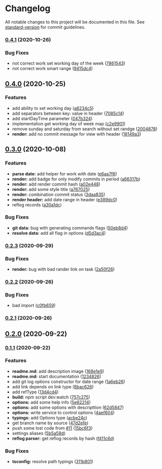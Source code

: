 # Changelog

All notable changes to this project will be documented in this file. See [standard-version](https://github.com/conventional-changelog/standard-version) for commit guidelines.

### [0.4.1](https://github.com/MoonW1nd/codestory/compare/v0.4.0...v0.4.1) (2020-10-26)


### Bug Fixes

* not correct work set working day of the week ([7861543](https://github.com/MoonW1nd/codestory/commit/78615437564508462252855e58819738dbaf43ef))
* not correct work smart range ([9415dc4](https://github.com/MoonW1nd/codestory/commit/9415dc4cc15ec0343063e4dde79136d80c478e18))

## [0.4.0](https://github.com/MoonW1nd/codestory/compare/v0.3.0...v0.4.0) (2020-10-25)


### Features

* add ability to set working day ([a8234c5](https://github.com/MoonW1nd/codestory/commit/a8234c509aefa2819ebe7b67576c823656863160))
* add separators between key: value in header ([7085c14](https://github.com/MoonW1nd/codestory/commit/7085c1490d1b636c6c079779b556ebc774e36057))
* add startDayTime parameter ([047b324](https://github.com/MoonW1nd/codestory/commit/047b324ab55533c1f40990ab295c337d9911c4aa))
* implementation get working day of week map ([c2e9901](https://github.com/MoonW1nd/codestory/commit/c2e9901569966b1127b4cdc8c30599fe3e475730))
* remove sunday and saturday from search without set randge ([2004878](https://github.com/MoonW1nd/codestory/commit/200487892e1091698deab712cf93b4510a8d039d))
* **render:** add no commit message for view with header ([18149a3](https://github.com/MoonW1nd/codestory/commit/18149a3de223beb7d451874b6d965973d9d071e3))

## [0.3.0](https://github.com/MoonW1nd/codestory/compare/v0.2.3...v0.3.0) (2020-10-08)


### Features

* **parse date:** add helper for work with date ([e6aa7f6](https://github.com/MoonW1nd/codestory/commit/e6aa7f6e835d20e84a5fc76cc4b3a35c9d281437))
* **render:** add badge for only modify commits in period ([a66317b](https://github.com/MoonW1nd/codestory/commit/a66317b709ee69e52145f2c8a58676100737e67a))
* **render:** add render commit hash ([a02e448](https://github.com/MoonW1nd/codestory/commit/a02e448bc2ab7948853040fd3fcce6c175cb6ff2))
* **render:** add some style title ([a767025](https://github.com/MoonW1nd/codestory/commit/a767025413fb71e34380f07615959f0299c68bc9))
* **render:** combination commit status ([3daa835](https://github.com/MoonW1nd/codestory/commit/3daa83588ceb9f85dc2fd8e17bfe2c4d11fbdc0d))
* **render header:** add date range in header ([e389dc0](https://github.com/MoonW1nd/codestory/commit/e389dc0f4200ea5ad283bed31c39faf234947a62))
* reflog records ([a30a1dc](https://github.com/MoonW1nd/codestory/commit/a30a1dc4efb17e02edd32b6f85983520b9818ae7))


### Bug Fixes

* **git data:** bug with generating commands flags ([50eb8d4](https://github.com/MoonW1nd/codestory/commit/50eb8d4e6d685198ade46b51882545472a404e32))
* **resolve data:** add all flag in options ([d5d3ac4](https://github.com/MoonW1nd/codestory/commit/d5d3ac45a852edc51d682e6560052e47f43ef04b))

### [0.2.3](https://github.com/MoonW1nd/codestory/compare/v0.2.2...v0.2.3) (2020-09-29)


### Bug Fixes

* **render:** bug with bad rander link on task ([2a50f26](https://github.com/MoonW1nd/codestory/commit/2a50f262247aaf0bda78122cb05f6f0c3dc8dbef))

### [0.2.2](https://github.com/MoonW1nd/codestory/compare/v0.2.1...v0.2.2) (2020-09-26)


### Bug Fixes

* bad import ([c0fb659](https://github.com/MoonW1nd/codestory/commit/c0fb659a1227a0500cf8147526b7d21a54bcdeb4))

### [0.2.1](https://github.com/MoonW1nd/codestory/compare/v0.2.0...v0.2.1) (2020-09-26)

## [0.2.0](https://github.com/MoonW1nd/codestory/compare/v0.1.1...v0.2.0) (2020-09-22)

### [0.1.1](https://github.com/MoonW1nd/codestory/compare/v0.1.0...v0.1.1) (2020-09-22)


### Features

* **readme.md:** add description image ([168e1e9](https://github.com/MoonW1nd/codestory/commit/168e1e9473f765dd3a8734ba7dca964188425aca))
* **readme.md:** start documentation ([1234826](https://github.com/MoonW1nd/codestory/commit/1234826f0f7488276fbd747f9ba688d93a5721ad))
* add git log options constructor for date range ([1a6eb26](https://github.com/MoonW1nd/codestory/commit/1a6eb263992f4b9fcf0b62bf28e2daf93ff712ca))
* add link depends on link type ([8bac626](https://github.com/MoonW1nd/codestory/commit/8bac6268b80be8a6d78969406c9d33b36fd58c39))
* add refType ([13d4cd4](https://github.com/MoonW1nd/codestory/commit/13d4cd4a09316163f318f05014912ce204521fb5))
* **build:** npm script dev:watch ([757c275](https://github.com/MoonW1nd/codestory/commit/757c2755cb1f888a84ed5e0c47e386eebea4ac21))
* **options:** add some help info ([5e62214](https://github.com/MoonW1nd/codestory/commit/5e62214da9b686b9debefee1638dadb8125794eb))
* **options:** add some options with descripttion ([62d5847](https://github.com/MoonW1nd/codestory/commit/62d58475ac5d644ed3bfd63f02ca5527034653d1))
* **options:** write service to control options ([4aef604](https://github.com/MoonW1nd/codestory/commit/4aef6041376fd408452d8293be2cd7ff727bd7c0))
* **typings:** add Options type ([acbe24c](https://github.com/MoonW1nd/codestory/commit/acbe24c115bdcccf1275b0832f87e2e1f4a07996))
* get branch name by source ([47d2efe](https://github.com/MoonW1nd/codestory/commit/47d2efed1d4bcb6a3f8acb1fa6546072e3dbeeca))
* push some lost code from [#11](https://github.com/MoonW1nd/codestory/issues/11) ([15bc6f3](https://github.com/MoonW1nd/codestory/commit/15bc6f380d921f07db83b991b5cbf36e50681626))
* settings aliases ([5b5a58d](https://github.com/MoonW1nd/codestory/commit/5b5a58d98275eb65262b0108b9f2d38f902f9795))
* **reflog parser:** get reflog records by hash ([f411c6d](https://github.com/MoonW1nd/codestory/commit/f411c6decdf42d56a640f96280f264d2631fe271))


### Bug Fixes

* **tsconfig:** resolve path typings ([311b801](https://github.com/MoonW1nd/codestory/commit/311b80157d9aace2af4f583795eebb4ef3fd2ed8))
